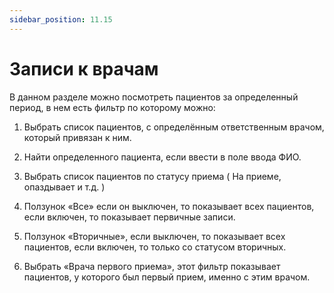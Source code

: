 ```yaml
---
sidebar_position: 11.15
---
```


# Записи к врачам

<!-- ![Модуль "reports_1"](assets/reports/1.png) -->

В данном разделе можно посмотреть пациентов за определенный период, в нем есть фильтр по которому можно:

1)	Выбрать список пациентов, с определённым ответственным врачом, который привязан к ним.

<!-- ![Модуль "reports_1"](assets/reports/1.png) -->

2)	Найти определенного пациента, если ввести в поле ввода ФИО.

<!-- ![Модуль "reports_1"](assets/reports/1.png) -->

3)	Выбрать список пациентов по статусу приема ( На приеме, опаздывает и т.д. )

<!-- ![Модуль "reports_1"](assets/reports/1.png) -->

4)	Ползунок «Все» если он выключен, то показывает всех пациентов, если включен,  то показывает первичные записи.

<!-- ![Модуль "reports_1"](assets/reports/1.png) -->

5)	Ползунок «Вторичные», если выключен, то показывает всех пациентов, если включен, то только со статусом вторичных.

<!-- ![Модуль "reports_1"](assets/reports/1.png) -->

6)	Выбрать «Врача первого приема», этот фильтр показывает пациентов, у которого был первый прием, именно с этим врачом.

<!-- ![Модуль "reports_1"](assets/reports/1.png) -->
